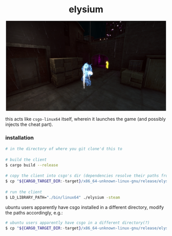 <h1 align="center">elysium</h1>

<p align="center"><img src="assets/unknown.png" width="500" /></p>

this acts like `csgo-linux64` itself, wherein it launches the game (and possibly injects the cheat part).

### installation

```bash
# in the directory of where you git clone'd this to

# build the client
$ cargo build --release

# copy the client into csgo's dir (dependencies resolve their paths from the location of the binary)
$ cp "${CARGO_TARGET_DIR:-target}/x86_64-unknown-linux-gnu/release/elysium" "${XDG_DATA_HOME:-${HOME}/.local/share}/Steam/steamapps/common/Counter-Strike Global Offensive/elysium"

# run the client
$ LD_LIBRARY_PATH="./bin/linux64" ./elysium -steam
```

ubuntu users apparently have csgo installed in a different directory, modify the paths accordingly, e.g.:

```bash
# ubuntu users apparently have csgo in a different directory(?)
$ cp "${CARGO_TARGET_DIR:-target}/x86_64-unknown-linux-gnu/release/elysium" "${XDG_DATA_HOME:-${HOME}/.local/share}/debian-installation/steamapps/common/Counter-Strike\ Global\ Offensive/elysium"
```
